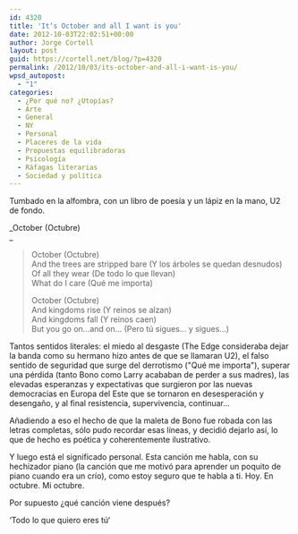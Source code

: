 ```yaml
---
id: 4320
title: 'It‘s October and all I want is you'
date: 2012-10-03T22:02:51+00:00
author: Jorge Cortell
layout: post
guid: https://cortell.net/blog/?p=4320
permalink: /2012/10/03/its-october-and-all-i-want-is-you/
wpsd_autopost:
  - "1"
categories:
  - ¿Por qué no? ¿Utopías?
  - Arte
  - General
  - NY
  - Personal
  - Placeres de la vida
  - Propuestas equilibradoras
  - Psicología
  - Ráfagas literarias
  - Sociedad y polí­tica
---
```

Tumbado en la alfombra, con un libro de poesía y un lápiz en la mano, U2 de fondo.

_October (Octubre)  
_ 

> October (Octubre)  
> And the trees are stripped bare (Y los árboles se quedan desnudos)  
> Of all they wear (De todo lo que llevan)  
> What do I care (Qué me importa)
> 
> October (Octubre)  
> And kingdoms rise (Y reinos se alzan)  
> And kingdoms fall (Y reinos caen)  
> But you go on...and on... (Pero tú sigues... y sigues...)

Tantos sentidos literales: el miedo al desgaste (The Edge consideraba dejar la banda como su hermano hizo antes de que se llamaran U2), el falso sentido de seguridad que surge del derrotismo ("Qué me importa"), superar una pérdida (tanto Bono como Larry acababan de perder a sus madres), las elevadas esperanzas y expectativas que surgieron por las nuevas democracias en Europa del Este que se tornaron en desesperación y desengaño, y al final resistencia, supervivencia, continuar...

Añadiendo a eso el hecho de que la maleta de Bono fue robada con las letras completas, sólo pudo recordar esas líneas, y decidió dejarlo así, lo que de hecho es poética y coherentemente ilustrativo.

Y luego está el significado personal. Esta canción me habla, con su hechizador piano (la canción que me motivó para aprender un poquito de piano cuando era un crío), como estoy seguro que te habla a ti. Hoy. En octubre. Mi octubre.

Por supuesto ¿qué canción viene después?

‘Todo lo que quiero eres tú‘